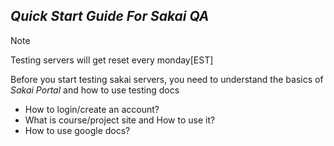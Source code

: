 ## _Quick Start Guide For Sakai QA_
> [!NOTE]
> Testing servers will get reset every monday[EST]

Before you start testing sakai servers, you need to understand the basics of _Sakai Portal_ and how to use testing docs

- How to login/create an account?
- What is course/project site and How to use it?
- How to use google docs?